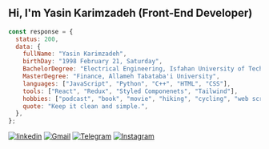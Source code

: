 <h2> Hi, I'm Yasin Karimzadeh (Front-End Developer)</h2>

```js
const response = {
  status: 200,
  data: {
    fullName: "Yasin Karimzadeh",
    birthDay: "1998 February 21, Saturday",
    BachelorDegree: "Electrical Engineering, Isfahan University of Technology",
    MasterDegree: "Finance, Allameh Tabataba'i University",
    languages: ["JavaScript", "Python", "C++", "HTML", "CSS"],
    tools: ["React", "Redux", "Styled Componenets", "Tailwind"],
    hobbies: ["podcast", "book", "movie", "hiking", "cycling", "web scraping"],
    quote: "Keep it clean and simple.",
  },
};
```
[![linkedin](https://img.shields.io/badge/linkedin-%2320232a.svg?style=for-the-badge&logo=linkedin&logoColor=white?url=https://codepen.io/yasinkarimzadehghara)](https://www.linkedin.com/in/yasinkarimzadehghara/) 
[![Gmail](https://img.shields.io/badge/gmail-%2320232a.svg?style=for-the-badge&logo=gmail&logoColor=white)](mailto:yasinkarimzadehgh@gmail.com)
[![Telegram](https://img.shields.io/badge/telegram-%2320232a.svg?style=for-the-badge&logo=telegram&logoColor=white?url=https://codepen.io/yasinkarimzadehghara)](https://t.me/yasinkgh) 
[![Instagram](https://img.shields.io/badge/instagram-%2320232a.svg?style=for-the-badge&logo=linkedin&logoColor=white?url=https://codepen.io/yasinkarimzadehghara)](https://www.instagram.com/yasinrsnc/)
